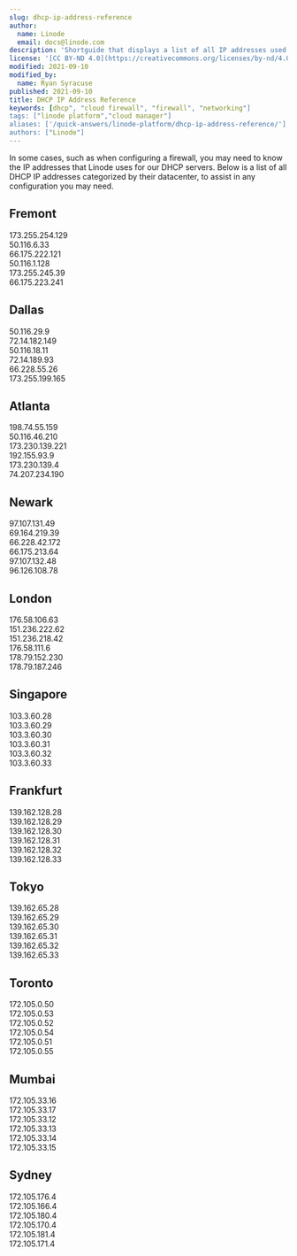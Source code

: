 ```yaml
---
slug: dhcp-ip-address-reference
author:
  name: Linode
  email: docs@linode.com
description: 'Shortguide that displays a list of all IP addresses used for configurations that rely on DHCP by their datacenter.'
license: '[CC BY-ND 4.0](https://creativecommons.org/licenses/by-nd/4.0)'
modified: 2021-09-10
modified_by:
  name: Ryan Syracuse
published: 2021-09-10
title: DHCP IP Address Reference
keywords: [dhcp", "cloud firewall", "firewall", "networking"]
tags: ["linode platform","cloud manager"]
aliases: ['/quick-answers/linode-platform/dhcp-ip-address-reference/']
authors: ["Linode"]
---
```


In some cases, such as when configuring a firewall, you may need to know the IP addresses that Linode uses for our DHCP servers. Below is a list of all DHCP IP addresses categorized by their datacenter, to assist in any configuration you may need.

## Fremont

173.255.254.129<br>
50.116.6.33 <br>
66.175.222.121<br>
50.116.1.128 <br>
173.255.245.39<br>
66.175.223.241

## Dallas
50.116.29.9<br>
72.14.182.149<br>
50.116.18.11<br>
72.14.189.93<br>
66.228.55.26<br>
173.255.199.165

## Atlanta
198.74.55.159<br>
50.116.46.210<br>
173.230.139.221<br>
192.155.93.9<br>
173.230.139.4<br>
74.207.234.190

## Newark
97.107.131.49<br>
69.164.219.39<br>
66.228.42.172<br>
66.175.213.64<br>
97.107.132.48<br>
96.126.108.78

## London
176.58.106.63<br>
151.236.222.62<br>
151.236.218.42<br>
176.58.111.6<br>
178.79.152.230<br>
178.79.187.246

## Singapore
103.3.60.28<br>
103.3.60.29<br>
103.3.60.30<br>
103.3.60.31<br>
103.3.60.32<br>
103.3.60.33

## Frankfurt
139.162.128.28<br>
139.162.128.29<br>
139.162.128.30<br>
139.162.128.31<br>
139.162.128.32<br>
139.162.128.33

## Tokyo
139.162.65.28<br>
139.162.65.29<br>
139.162.65.30<br>
139.162.65.31<br>
139.162.65.32<br>
139.162.65.33

## Toronto
172.105.0.50<br>
172.105.0.53<br>
172.105.0.52<br>
172.105.0.54<br>
172.105.0.51<br>
172.105.0.55

## Mumbai
172.105.33.16<br>
172.105.33.17<br>
172.105.33.12<br>
172.105.33.13<br>
172.105.33.14<br>
172.105.33.15

## Sydney
172.105.176.4<br>
172.105.166.4<br>
172.105.180.4<br>
172.105.170.4<br>
172.105.181.4<br>
172.105.171.4